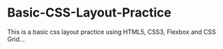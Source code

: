 # Basic-CSS-Layout-Practice

This is a basic css layout practice using HTML5, CSS3, Flexbox and CSS Grid...
